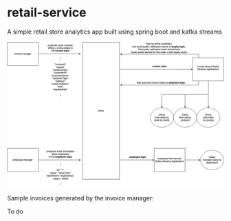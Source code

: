 # retail-service
A simple retail store analytics app built using spring boot and kafka streams

![Retail service flow](retail-service.drawio.png "Banking service flow - updated")

Sample invoices generated by the invoice manager:

To do
